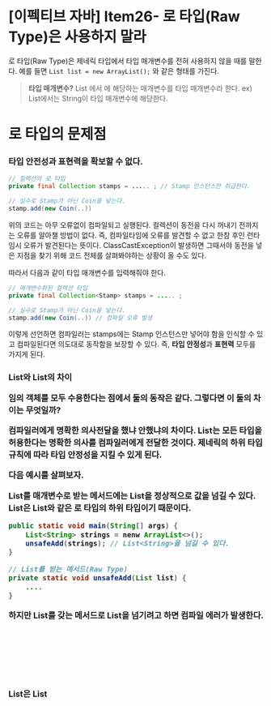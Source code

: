 # [이펙티브 자바] Item26- 로 타입(Raw Type)은 사용하지 말라

로 타입(Raw Type)은 제네릭 타입에서 타입 매개변수를 전혀 사용하지 않을 때를 말한다. 예를 들면 `List list = new ArrayList();` 와 같은 형태를 가진다.

> **타입 매개변수?**
List<E> 에서 <E>에 해당하는 매개변수를 타입 매개변수라 한다.
ex) List<String>에서는 String이 타입 매개변수에 해당한다.

# 로 타입의 문제점

### 타입 안전성과 표현력을 확보할 수 없다.

```java
// 컬렉션의 로 타입
private final Collection stamps = ..... ; // Stamp 인스턴스만 취급한다.

// 실수로 Stamp가 아닌 Coin을 넣는다.
stamp.add(new Coin(..))
```

위의 코드는 아무 오류없이 컴파일되고 실행된다. 컬렉션이 동전을 다시 꺼내기 전까지는 오류를 알아챌 방법이 없다. 즉, 컴파일타임에 오류를 발견할 수 없고 한참 후인 런타임시 오류가 발견된다는 뜻이다. ClassCastException이 발생하면 그때서야 동전을 넣은 지점을 찾기 위해 코드 전체를 살펴봐야하는 상황이 올 수도 있다.

따라서 다음과 같이 타입 매개변수를 입력해줘야 한다.

```java
// 매개변수화된 컬렉션 타입
private final Collection<Stamp> stamps = ..... ;

// 실수로 Stamp가 아닌 Coin을 넣는다.
stamp.add(new Coin(..)) // 컴파일 오류 발생
```

이렇게 선언하면 컴파일러는 stamps에는 Stamp 인스턴스만 넣어야 함을 인식할 수 있고 컴파일된다면 의도대로 동작함을 보장할 수 있다. 즉, **타입 안정성**과 **표현력** 모두를 가지게 된다.

### List와 List<Object>의 차이

임의 객체를 모두 수용한다는 점에서 둘의 동작은 같다. 그렇다면 이 둘의 차이는 무엇일까?

컴파일러에게 명확한 의사전달을 했냐 안했냐의 차이다. List<Object>는 모든 타입을 허용한다는 명확한 의사를 컴파일러에게 전달한 것이다. 제네릭의 **하위 타입 규칙**에 따라 **타입 안정성**을 지킬 수 있게 된다.

다음 예시를 살펴보자.

List를 매개변수로 받는 메서드에는 List<String>을 정상적으로 값을 넘길 수 있다. List<String>은 List와 같은 로 타입의 **하위 타입**이기 때문이다.

```java
public static void main(String[] args) {
	List<String> strings = nenw ArrayList<>();
	unsafeAdd(strings); // List<String>을 넘길 수 있다.
}

// List를 받는 메서드(Raw Type)
private static void unsafeAdd(List list) {
	....
}
```

하지만 List<Object>를 갖는 메서드로 List<String>을 넘기려고 하면 컴파일 에러가 발생한다. List<String>은 List<Object>의 **하위 타입**이 아니기 때문이다.

```java
public static void main(String[] args) {
	List<String> strings = nenw ArrayList<>();
	unsafeAdd(strings); // 컴파일 에러!! List<String>을 넘길 수 없다.
}

// List<Object>를 받는 메서드(매개변수화 타입)
private static void unsafeAdd(List<Object> list) {
	....
}
```

따라서 **타입 안정성**을 지키기위해 매개변수화 타입을 사용하는 것이 좋다.

# 로 타입을 사용하고 싶을 경우에는?

두 개의 Set에 같은 원소가 몇 개 있는지 반환하는 메서드를 만든다고 한다면, 어떤 매개변수가 들어오든 상관없다. 따라서 로 타입을 사용하고 싶은 요구사항이 있을 수 있다.

```java
// 로 타입을 사용해 안전하지 않다.
private int count(Set destination, Set source) {
	int result = 0;
	for (Object o : source) {
		if (destination.contains(o)) {
			result++;
		}
	}
	return result;
}
```

그렇다고 로 타입을 사용하면 안전하지 않다. 이럴 경우에는 어떻게 해야할까?

### 해결 방안

이럴 경우 비한정적 와일드카드 타입을 사용하면 된다. 비한정적 와일드카드 타입은 어떤 타입이든 상관없이 받을 수 있지만 타입의 안정성을 보장해준다. 또한 null 외에는 어떤 원소도 넣을 수 없기 때문에 불변식을 보장해준다.

`List<?>` 와 같은 형태를 가진다.

```java
// 비한정적 와일드카드 타입은 타입 안전하고 유연하다.
private int count(Set<?> destination, Set<?> source) {
	int result = 0;
	for (Object o : source) {
		if (destination.contains(o)) {
			result++;
		}
	}
	return result;
}
```

# 로 타입을 써도 되는 경우

로 타입을 쓰지 말라는 규칙에도 예외는 있다.

### 1. class 리터럴에는 로 타입을 써야 한다.

클래스 리터럴에는 매개변수화 타입을 사용하지 못한다. 예를 들어 List.class, String[].class, int.class는 허용하고 List<String>.class나 List<?>.class는 허용하지 않는다.

### 2. instanceof에 사용해도 괜찮다.

런타임에는 제네릭 타입 정보가 지워진다. 따라서 로 타입이든 비한정적 와일드카드 타입이든 instanceof는 완전히 똑같이 동작한다. 그러므로 굳이 지저분한 <?>를 붙일 필요가 없다. 오히려 로 타입이 깔끔하다.

```java
if (o instanceof Set) {
	Set<?> s = (Set<?>) o;
	...
}
```

# 핵심 정리

### 로 타입은 제네릭이 도입되기 전 코드와의 호환성을 위해 제공될 뿐이다.

### 로 타입은 런타임에 예외가 발생할 수 있으니 사용하면 안된다.